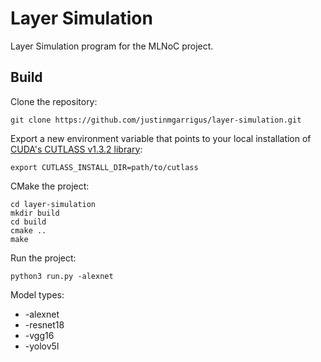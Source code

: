# Layer Simulation 

Layer Simulation program for the MLNoC project. 

## Build 

Clone the repository: 

`git clone https://github.com/justinmgarrigus/layer-simulation.git`

Export a new environment variable that points to your local installation of [CUDA's CUTLASS v1.3.2 library](https://github.com/NVIDIA/cutlass/tree/v1.3.2): 

`export CUTLASS_INSTALL_DIR=path/to/cutlass`

CMake the project: 

```
cd layer-simulation
mkdir build
cd build
cmake ..
make
```

Run the project: 

`python3 run.py -alexnet`

Model types: 
* -alexnet 
* -resnet18
* -vgg16 
* -yolov5l
